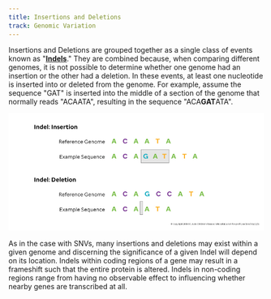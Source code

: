 ```yaml
---
title: Insertions and Deletions
track: Genomic Variation
---
```


Insertions and Deletions are grouped together as a single class of events known as "**[Indels](https://en.wikipedia.org/wiki/Indel)**." They are combined because, when comparing different genomes, it is not possible to determine whether one genome had an insertion or the other had a deletion. In these events, at least one nucleotide is inserted into or deleted from the genome. For example, assume the sequence "GAT" is inserted into the middle of a section of the genome that normally reads "ACAATA", resulting in the sequence "ACA**GAT**ATA".

![](../images/3.3-Indel.jpg)

As in the case with SNVs, many insertions and deletions may exist within a given genome and discerning the significance of a given Indel will depend on its location. Indels within coding regions of a gene may result in a frameshift such that the entire protein is altered. Indels in non-coding regions range from having no observable effect to influencing whether nearby genes are transcribed at all.
